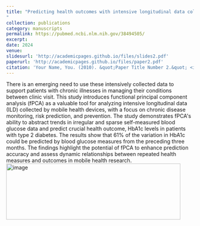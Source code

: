 ```yaml
---
title: "Predicting health outcomes with intensive longitudinal data collected by mobile health devices: a functional principal component regression approach.<img width="468" height="23" alt="image" src="https://github.com/user-attachments/assets/d84bac41-120d-4683-8b4a-5870fa92cbac" />
"
collection: publications
category: manuscripts
permalink: https://pubmed.ncbi.nlm.nih.gov/38494505/
excerpt: 
date: 2024
venue: 
slidesurl: 'http://academicpages.github.io/files/slides2.pdf'
paperurl: 'http://academicpages.github.io/files/paper2.pdf'
citation: 'Your Name, You. (2010). &quot;Paper Title Number 2.&quot; <i>Journal 1</i>. 1(2).'
---
```


There is an emerging need to use these intensively collected data to support patients with chronic illnesses in managing their conditions between clinic visit. This study introduces functional principal component analysis (fPCA) as a valuable tool for analyzing intensive longitudinal data (ILD) collected by mobile health devices, with a focus on chronic disease monitoring, risk prediction, and prevention. The study demonstrates fPCA's ability to abstract trends in irregular and sparse self-measured blood glucose data and predict crucial health outcome, HbA1c levels in patients with type 2 diabetes. The results show that 61% of the variation in HbA1c could be predicted by blood glucose measures from the preceding three months. The findings highlight the potential of fPCA to enhance prediction accuracy and assess dynamic relationships between repeated health measures and outcomes in mobile health research.<img width="468" height="150" alt="image" src="https://github.com/user-attachments/assets/9d053b29-d9ec-46f0-a779-73051eb784e0" />

